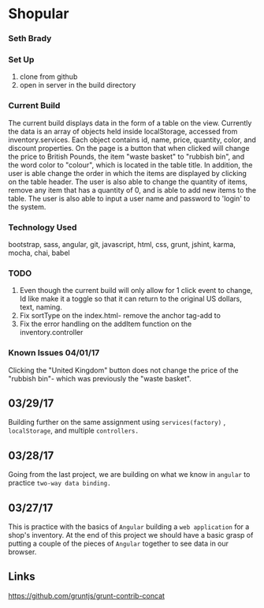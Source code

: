 # Shopular
### Seth Brady

### Set Up
1. clone from github
2. open in server in the build directory




### Current Build
The current build displays data in the form of a table on the view. Currently the data
is an array of objects held inside localStorage, accessed from inventory.services.
Each object contains id, name, price, quantity, color, and discount properties. On the page is a button
that when clicked will change the price to British Pounds, the item "waste basket"
to "rubbish bin", and the word color to "colour", which is located in the
table title. In addition, the user is able change the order in which the items are
displayed by clicking on the table header. The user is also able to change the quantity of items, remove any item that has a quantity of 0, and is able to add new items to the table. The user is also able to input
a user name and password to 'login' to the system.

### Technology Used
bootstrap, sass, angular, git, javascript, html, css, grunt, jshint, karma, mocha,
chai, babel

### TODO
1. Even though the current build will only allow for 1 click event to change, Id like
make it a toggle so that it can return to the original US dollars, text, naming.
3. Fix sortType on the index.html- remove the anchor tag-add to <th>
4. Fix the error handling on the addItem function on the inventory.controller

### Known Issues 04/01/17
Clicking the "United Kingdom" button does not change the price of the
"rubbish bin"- which was previously the "waste basket".


## 03/29/17
Building further on the same assignment using ``services(factory)`` , ``localStorage``,
and multiple ``controllers.``

## 03/28/17
Going from the last project, we are building on what we know in ``angular`` to practice ``two-way
data binding.``

## 03/27/17
This is practice with the basics of ``Angular`` building a ``web application``
for a shop's inventory. At the end of this project we should have a basic
grasp of putting a couple of the pieces of ``Angular`` together to see data in
our browser.


## Links
https://github.com/gruntjs/grunt-contrib-concat
